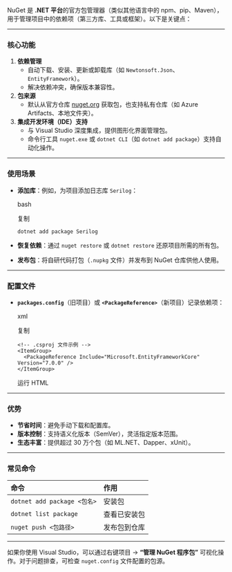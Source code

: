 NuGet 是 **.NET 平台**的官方包管理器（类似其他语言中的 npm、pip、Maven），用于管理项目中的依赖项（第三方库、工具或框架）。以下是关键点：

------

### **核心功能**

1. **依赖管理**
   - 自动下载、安装、更新或卸载库（如 `Newtonsoft.Json`、`EntityFramework`）。
   - 解决依赖冲突，确保版本兼容性。
2. **包来源**
   - 默认从官方仓库 [nuget.org](https://www.nuget.org/) 获取包，也支持私有仓库（如 Azure Artifacts、本地文件夹）。
3. **集成开发环境（IDE）支持**
   - 与 Visual Studio 深度集成，提供图形化界面管理包。
   - 命令行工具 `nuget.exe` 或 `dotnet CLI`（如 `dotnet add package`）支持自动化操作。

------

### **使用场景**

- **添加库**：例如，为项目添加日志库 `Serilog`：

  bash

  复制

  ```
  dotnet add package Serilog
  ```

- **恢复依赖**：通过 `nuget restore` 或 `dotnet restore` 还原项目所需的所有包。

- **发布包**：将自研代码打包（`.nupkg` 文件）并发布到 NuGet 仓库供他人使用。

------

### **配置文件**

- **`packages.config`**（旧项目）或 **`<PackageReference>`**（新项目）记录依赖项：

  xml

  复制

  ```
  <!-- .csproj 文件示例 -->
  <ItemGroup>
    <PackageReference Include="Microsoft.EntityFrameworkCore" Version="7.0.0" />
  </ItemGroup>
  ```

  运行 HTML

------

### **优势**

- **节省时间**：避免手动下载和配置库。
- **版本控制**：支持语义化版本（SemVer），灵活指定版本范围。
- **生态丰富**：提供超过 30 万个包（如 ML.NET、Dapper、xUnit）。

------

### **常见命令**

| 命令                        | 作用         |
| :-------------------------- | :----------- |
| `dotnet add package <包名>` | 安装包       |
| `dotnet list package`       | 查看已安装包 |
| `nuget push <包路径>`       | 发布包到仓库 |

------

如果你使用 Visual Studio，可以通过右键项目 → **“管理 NuGet 程序包”** 可视化操作。对于问题排查，可检查 `nuget.config` 文件配置的包源。